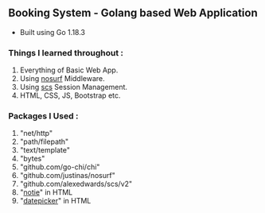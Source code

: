 ## Booking System - Golang based Web Application

- Built using Go 1.18.3

### Things I learned throughout :
1. Everything of Basic Web App.
2. Using [nosurf](https://github.com/justinas/nosurf) Middleware.
3. Using [scs](https://github.com/alexedwards/scs) Session Management.
4. HTML, CSS, JS, Bootstrap etc.


### Packages I Used :
1. "net/http"
2. "path/filepath"
3. "text/template"
4. "bytes"
5. "github.com/go-chi/chi"
6. "github.com/justinas/nosurf"
7. "github.com/alexedwards/scs/v2"
8. "[notie](https://github.com/jaredreich/notie)" in HTML
9. "[datepicker](https://github.com/mymth/vanillajs-datepicker)" in HTML
